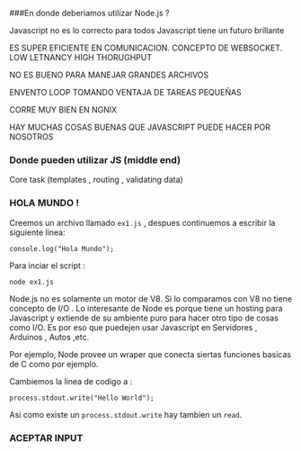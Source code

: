 


###En donde deberiamos utilizar Node.js ? 

Javascript no es lo correcto para todos 
Javascript tiene un futuro brillante 

ES SUPER EFICIENTE EN COMUNICACION. CONCEPTO DE WEBSOCKET. LOW LETNANCY 
HIGH THORUGHPUT 

NO ES BUENO PARA MANEJAR GRANDES ARCHIVOS

ENVENTO LOOP TOMANDO VENTAJA DE TAREAS PEQUEÑAS 

CORRE MUY BIEN EN NGNIX 

HAY MUCHAS COSAS BUENAS QUE JAVASCRIPT PUEDE HACER POR NOSOTROS 


### Donde pueden utilizar JS (middle end)

Core task (templates , routing , validating data)

### HOLA MUNDO !

Creemos un archivo llamado ```ex1.js``` , despues continuemos a escribir la siguiente linea:

```
console.log("Hola Mundo");
```

Para inciar el script : 

```
node ex1.js
```

Node.js no es solamente un motor de V8. Si lo comparamos con V8 no tiene concepto de I/O . Lo interesante de Node es porque tiene un hosting para Javascript y extiende de su ambiente puro para hacer otro tipo de cosas como I/O. Es por eso que puedejen usar Javascript en Servidores , Arduinos , Autos ,etc.

Por ejemplo, Node provee un wraper que conecta siertas funciones basicas de C como por ejemplo.

Cambiemos la linea de codigo a : 
```
process.stdout.write("Hello World");
```

Asi como existe un ```process.stdout.write``` hay tambien un ```read```.


###  ACEPTAR INPUT 
